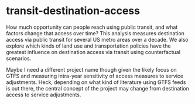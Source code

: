 # transit-destination-access

How much opportunity can people reach using public transit, and what factors change that access over time? This analysis measures destination access via public transit for several US metro areas over a decade. We also explore which kinds of land use and transportation policies have the greatest influence on destination access via transit using counterfactual scenarios.

Maybe I need a different project name though given the likely focus on GTFS and measuring intra-year sensitivity of access measures to service adjustments. Heck, depending on what kind of literature using GTFS feeds is out there, the central concept of the project may change from destination access to service adjustments.